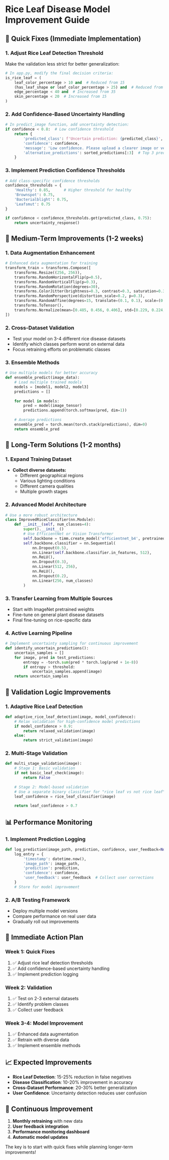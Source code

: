 # Rice Leaf Disease Model Improvement Guide

## 🎯 Quick Fixes (Immediate Implementation)

### 1. Adjust Rice Leaf Detection Threshold
Make the validation less strict for better generalization:

```python
# In app.py, modify the final decision criteria:
is_rice_leaf = (
    leaf_color_percentage > 10 and  # Reduced from 15
    (has_leaf_shape or leaf_color_percentage > 25) and  # Reduced from 40
    edge_percentage < 40 and  # Increased from 35
    skin_percentage < 20  # Increased from 15
)
```

### 2. Add Confidence-Based Uncertainty Handling
```python
# In predict_image function, add uncertainty detection:
if confidence < 0.8:  # Low confidence threshold
    return {
        'predicted_class': f'Uncertain prediction: {predicted_class}',
        'confidence': confidence,
        'message': 'Low confidence. Please upload a clearer image or verify the diagnosis.',
        'alternative_predictions': sorted_predictions[:3]  # Top 3 predictions
    }
```

### 3. Implement Prediction Confidence Thresholds
```python
# Add class-specific confidence thresholds
confidence_thresholds = {
    'Healthy': 0.85,      # Higher threshold for healthy
    'Brownspot': 0.75,
    'Bacterialblight': 0.75,
    'Leafsmut': 0.75
}

if confidence < confidence_thresholds.get(predicted_class, 0.75):
    return uncertainty_response()
```

## 🔄 Medium-Term Improvements (1-2 weeks)

### 1. Data Augmentation Enhancement
```python
# Enhanced data augmentation for training
transform_train = transforms.Compose([
    transforms.Resize((256, 256)),
    transforms.RandomHorizontalFlip(p=0.5),
    transforms.RandomVerticalFlip(p=0.3),
    transforms.RandomRotation(degrees=30),
    transforms.ColorJitter(brightness=0.3, contrast=0.3, saturation=0.3, hue=0.1),
    transforms.RandomPerspective(distortion_scale=0.2, p=0.3),
    transforms.RandomAffine(degrees=15, translate=(0.1, 0.1), scale=(0.9, 1.1)),
    transforms.ToTensor(),
    transforms.Normalize(mean=[0.485, 0.456, 0.406], std=[0.229, 0.224, 0.225])
])
```

### 2. Cross-Dataset Validation
- Test your model on 3-4 different rice disease datasets
- Identify which classes perform worst on external data
- Focus retraining efforts on problematic classes

### 3. Ensemble Methods
```python
# Use multiple models for better accuracy
def ensemble_predict(image_data):
    # Load multiple trained models
    models = [model1, model2, model3]
    predictions = []
    
    for model in models:
        pred = model(image_tensor)
        predictions.append(torch.softmax(pred, dim=1))
    
    # Average predictions
    ensemble_pred = torch.mean(torch.stack(predictions), dim=0)
    return ensemble_pred
```

## 🎯 Long-Term Solutions (1-2 months)

### 1. **Expand Training Dataset**
- **Collect diverse datasets:**
  - Different geographical regions
  - Various lighting conditions
  - Different camera qualities
  - Multiple growth stages

### 2. **Advanced Model Architecture**
```python
# Use a more robust architecture
class ImprovedRiceClassifier(nn.Module):
    def __init__(self, num_classes=4):
        super().__init__()
        # Use EfficientNet or Vision Transformer
        self.backbone = timm.create_model('efficientnet_b4', pretrained=True)
        self.backbone.classifier = nn.Sequential(
            nn.Dropout(0.5),
            nn.Linear(self.backbone.classifier.in_features, 512),
            nn.ReLU(),
            nn.Dropout(0.3),
            nn.Linear(512, 256),
            nn.ReLU(),
            nn.Dropout(0.2),
            nn.Linear(256, num_classes)
        )
```

### 3. **Transfer Learning from Multiple Sources**
- Start with ImageNet pretrained weights
- Fine-tune on general plant disease datasets
- Final fine-tuning on rice-specific data

### 4. **Active Learning Pipeline**
```python
# Implement uncertainty sampling for continuous improvement
def identify_uncertain_predictions():
    uncertain_samples = []
    for image, pred in test_predictions:
        entropy = -torch.sum(pred * torch.log(pred + 1e-8))
        if entropy > threshold:
            uncertain_samples.append(image)
    return uncertain_samples
```

## 🔧 Validation Logic Improvements

### 1. **Adaptive Rice Leaf Detection**
```python
def adaptive_rice_leaf_detection(image, model_confidence):
    # Relax validation for high-confidence model predictions
    if model_confidence > 0.9:
        return relaxed_validation(image)
    else:
        return strict_validation(image)
```

### 2. **Multi-Stage Validation**
```python
def multi_stage_validation(image):
    # Stage 1: Basic validation
    if not basic_leaf_check(image):
        return False
    
    # Stage 2: Model-based validation
    # Use a separate binary classifier for "rice leaf vs not rice leaf"
    leaf_confidence = rice_leaf_classifier(image)
    
    return leaf_confidence > 0.7
```

## 📊 Performance Monitoring

### 1. **Implement Prediction Logging**
```python
def log_prediction(image_path, prediction, confidence, user_feedback=None):
    log_entry = {
        'timestamp': datetime.now(),
        'image_path': image_path,
        'prediction': prediction,
        'confidence': confidence,
        'user_feedback': user_feedback  # Collect user corrections
    }
    # Store for model improvement
```

### 2. **A/B Testing Framework**
- Deploy multiple model versions
- Compare performance on real user data
- Gradually roll out improvements

## 🎯 Immediate Action Plan

### Week 1: Quick Fixes
1. ✅ Adjust rice leaf detection thresholds
2. ✅ Add confidence-based uncertainty handling
3. ✅ Implement prediction logging

### Week 2: Validation
1. ✅ Test on 2-3 external datasets
2. ✅ Identify problem classes
3. ✅ Collect user feedback

### Week 3-4: Model Improvement
1. ✅ Enhanced data augmentation
2. ✅ Retrain with diverse data
3. ✅ Implement ensemble methods

## 📈 Expected Improvements

- **Rice Leaf Detection**: 15-25% reduction in false negatives
- **Disease Classification**: 10-20% improvement in accuracy
- **Cross-Dataset Performance**: 20-30% better generalization
- **User Confidence**: Uncertainty detection reduces user confusion

## 🔄 Continuous Improvement

1. **Monthly retraining** with new data
2. **User feedback integration**
3. **Performance monitoring dashboard**
4. **Automatic model updates**

The key is to start with quick fixes while planning longer-term improvements! 